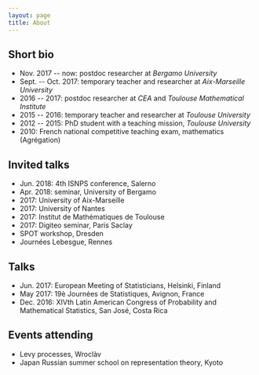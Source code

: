 ```yaml
---
layout: page
title: About
---
```


## Short bio

- Nov. 2017 -- now: postdoc researcher at *Bergamo University*
- Sept. -- Oct. 2017: temporary teacher and researcher at *Aix-Marseille University*
- 2016 -- 2017: postdoc researcher at *CEA* and *Toulouse Mathematical Institute*
- 2015 -- 2016: temporary teacher and researcher at *Toulouse University*
- 2012 -- 2015: PhD student with a teaching mission, *Toulouse University*
- 2010: French national competitive teaching exam, mathematics (Agrégation)

## Invited talks

- Jun. 2018: 4th ISNPS conference, Salerno
- Apr. 2018: seminar, University  of Bergamo
- 2017: University of Aix-Marseille
- 2017: University of Nantes
- 2017: Institut de Mathématiques de Toulouse
- 2017: Digiteo seminar, Paris Saclay
- SPOT workshop, Dresden
- Journées Lebesgue, Rennes

## Talks

- Jun. 2017: European Meeting of Statisticians, Helsinki, Finland
- May 2017: 19è Journées de Statistiques, Avignon, France
- Dec. 2016: XIVth Latin American Congress of Probability and Mathematical Statistics, San José, Costa Rica

## Events attending

- Levy processes, Wroclàv
- Japan Russian summer school on representation theory, Kyoto
